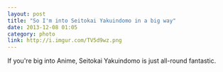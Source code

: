 ```yaml
---
layout: post
title: "So I'm into Seitokai Yakuindomo in a big way"
date: 2013-12-08 01:05
category: photo
link: http://i.imgur.com/TV5d9wz.png
---
```


If you're big into Anime, Seitokai Yakuindomo is just all-round fantastic.